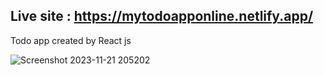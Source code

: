 ## Live site : https://mytodoapponline.netlify.app/

Todo app created by React js

![Screenshot 2023-11-21 205202](https://github.com/sohilvp/todo-app/assets/128142808/9817971c-aa11-487c-94f2-62364589d603)
